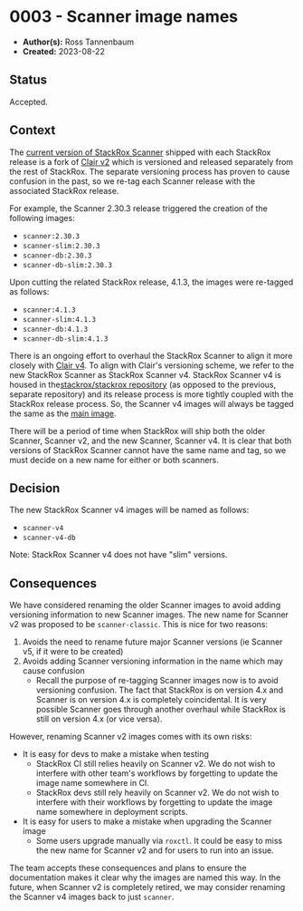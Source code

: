 # 0003 - Scanner image names

- **Author(s):** Ross Tannenbaum
- **Created:** 2023-08-22

## Status

Accepted.

## Context

The [current version of StackRox Scanner](https://github.com/stackrox/scanner) shipped with each StackRox release is a fork of [Clair v2](https://github.com/quay/clair/tree/v2.1.8) which is versioned and released separately from the rest of StackRox.
The separate versioning process has proven to cause confusion in the past, so we re-tag each Scanner release with the associated StackRox release.

For example, the Scanner 2.30.3 release triggered the creation of the following images:

* `scanner:2.30.3`
* `scanner-slim:2.30.3`
* `scanner-db:2.30.3`
* `scanner-db-slim:2.30.3`

Upon cutting the related StackRox release, 4.1.3, the images were re-tagged as follows:

* `scanner:4.1.3`
* `scanner-slim:4.1.3`
* `scanner-db:4.1.3`
* `scanner-db-slim:4.1.3`

There is an ongoing effort to overhaul the StackRox Scanner to align it more closely with [Clair v4](https://github.com/quay/clair).
To align with Clair's versioning scheme, we refer to the new StackRox Scanner as StackRox Scanner v4.
StackRox Scanner v4 is housed in the[stackrox/stackrox repository](https://github.com/stackrox/stackrox) (as opposed to the previous, separate repository) and its release process is more tightly coupled with the StackRox release process.
So, the Scanner v4 images will always be tagged the same as the [main image](https://quay.io/repository/stackrox-io/main).

There will be a period of time when StackRox will ship both the older Scanner, Scanner v2, and the new Scanner, Scanner v4.
It is clear that both versions of StackRox Scanner cannot have the same name and tag, so we must decide on a new name for either or both scanners.

## Decision

The new StackRox Scanner v4 images will be named as follows:

* `scanner-v4`
* `scanner-v4-db`

Note: StackRox Scanner v4 does not have "slim" versions.

## Consequences

We have considered renaming the older Scanner images to avoid adding versioning information to new Scanner images.
The new name for Scanner v2 was proposed to be `scanner-classic`.
This is nice for two reasons:

1. Avoids the need to rename future major Scanner versions (ie Scanner v5, if it were to be created)
2. Avoids adding Scanner versioning information in the name which may cause confusion
    * Recall the purpose of re-tagging Scanner images now is to avoid versioning confusion. The fact that StackRox is on version 4.x and Scanner is on version 4.x is completely coincidental. It is very possible Scanner goes through another overhaul while StackRox is still on version 4.x (or vice versa).

However, renaming Scanner v2 images comes with its own risks:

* It is easy for devs to make a mistake when testing
    * StackRox CI still relies heavily on Scanner v2. We do not wish to interfere with other team's workflows by forgetting to update the image name somewhere in CI.
    * StackRox devs still rely heavily on Scanner v2. We do not wish to interfere with their workflows by forgetting to update the image name somewhere in deployment scripts.
* It is easy for users to make a mistake when upgrading the Scanner image
    * Some users upgrade manually via `roxctl`. It could be easy to miss the new name for Scanner v2 and for users to run into an issue.

The team accepts these consequences and plans to ensure the documentation makes it clear why the images are named this way.
In the future, when Scanner v2 is completely retired, we may consider renaming the Scanner v4 images back to just `scanner`.
